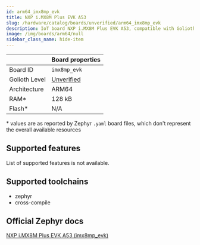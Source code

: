 ```yaml
---
id: arm64_imx8mp_evk
title: NXP i.MX8M Plus EVK A53
slug: /hardware/catalog/boards/unverified/arm64_imx8mp_evk
description: IoT board NXP i.MX8M Plus EVK A53, compatible with Golioth at unverified level.
image: /img/boards/arm64/null
sidebar_class_name: hide-item
---
```


[//]: # (This is an auto-generated file, do not edit! Changes to it will be lost upon re-generation)



|                | Board properties     |
| -------------  | -------------------- |
| Board ID       | `imx8mp_evk` |
| Golioth Level  | [Unverified](/hardware#unverified-boards) |
| Architecture   | ARM64 |
| RAM*           | 128 kB |
| Flash*         | N/A |

\* values are as reported by Zephyr `.yaml` board files, which don't represent the overall available resources



## Supported features

List of supported features is not available.

## Supported toolchains

* zephyr
* cross-compile

## Official Zephyr docs

[NXP i.MX8M Plus EVK A53 (imx8mp_evk)](https://docs.zephyrproject.org/latest/boards/arm64/imx8mp_evk/doc/index.html)
